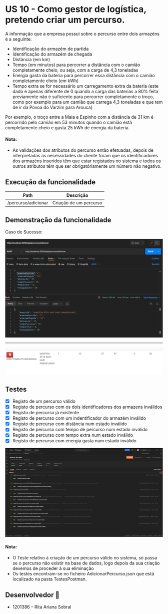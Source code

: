 # US 10 - Como gestor de logística, pretendo criar um percurso.

A informação que a empresa possui sobre o percurso entre dois armazéns é a
seguinte:

- Identificação do armazém de partida
- Identificação do armazém de chegada
- Distância (em km)
- Tempo (em minutos) para percorrer a distância com o camião completamente cheio, ou seja, com a carga de 4,3 toneladas
- Energia gasta da bateria para percorrer essa distância com o camião completamente
  cheio (em kWh)
- Tempo extra se for necessário um carregamento extra da bateria (este dado é apenas
  diferente de 0 quando a carga das baterias a 80% feita previamente não é suficiente para percorrer completamente o troço, como por exemplo para um camião que carrega 4,3
  toneladas e que tem de ir da Póvoa do Varzim para Arouca)

Por exemplo, o troço entre a Maia e Espinho com a distância de 31 km é percorrido pelo camião em 53 minutos quando o camião está completamente cheio e gasta 25 kWh de energia da bateria.

#### Nota:

- As validações dos atributos do percurso então efetuadas, depois de interpretadas as necessidades do cliente foram que os identificadores dos armazéns inseridos têm que estar registados no sistema e todos os outros atributos têm que ser obrigatóriamente um número não negativo.

## Execução da funcionalidade

| Path                | Descrição              |
| ------------------- | ---------------------- |
| /percurso/adicionar | Criação de um percurso |

## Demonstração da funcionalidade

Caso de Sucesso:

![US10.png](us10.png)

---

![US10bd.png](us10bd.png)

## Testes

- [x] Registo de um percurso válido
- [x] Registo de percurso com os dois identificadores dos armazens inválidos
- [x] Registo de percurso já existente
- [x] Registo de percurso com um indentificador do armazém inválido
- [x] Registo de percurso com distância num estado inválido
- [x] Registo de percurso com tempo de percurso num estado inválido
- [x] Registo de percurso com tempo extra num estado inválido
- [x] Registo de percurso com energia gasta num estado inválido

![testes.png](Testes.png)

#### Nota:

- O Teste relativo à criação de um percurso válido no sistema, só passa se o percurso não existir na base de dados, logo depois da sua criação devemos de proceder à sua eliminação
- Os testes encontram-se no ficheiro AdicionarPercurso.json que está localizado na pasta TestesPostman.

## Desenvolvedor 🦸

- 1201386 – Rita Ariana Sobral

